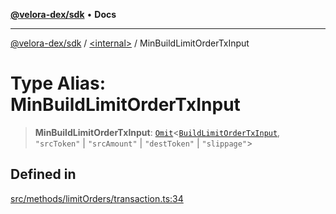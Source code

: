 [**@velora-dex/sdk**](../../README.md) • **Docs**

***

[@velora-dex/sdk](../../globals.md) / [\<internal\>](../README.md) / MinBuildLimitOrderTxInput

# Type Alias: MinBuildLimitOrderTxInput

> **MinBuildLimitOrderTxInput**: [`Omit`](Omit.md)\<[`BuildLimitOrderTxInput`](../../type-aliases/BuildLimitOrderTxInput.md), `"srcToken"` \| `"srcAmount"` \| `"destToken"` \| `"slippage"`\>

## Defined in

[src/methods/limitOrders/transaction.ts:34](https://github.com/VeloraDEX/sdk/blob/master/src/methods/limitOrders/transaction.ts#L34)
